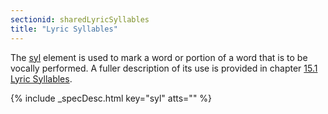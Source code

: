 ```yaml
---
sectionid: sharedLyricSyllables
title: "Lyric Syllables"
---
```




The <a class="link_odd_elementSpec" href="/v3/elements/syl">syl</a> element is used to mark a word or portion of a word that is
to be vocally performed. A fuller description of its use is provided in chapter 
<a class="link_ptr" title="Lyric Syllables" href="/v3/guidelines/lyricsDesc#lyricsSyl">15.1 Lyric Syllables</a>.



{% include _specDesc.html key="syl" atts="" %}



